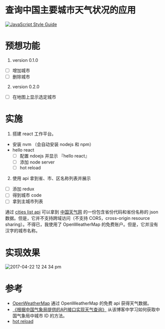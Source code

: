# 查询中国主要城市天气状况的应用
[![JavaScript Style Guide](https://img.shields.io/badge/code_style-standard-brightgreen.svg)](https://standardjs.com)
# 预想功能
1. version 0.1.0
- [ ] 增加城市
- [ ] 删除城市
2. version 0.2.0
- [ ] 在地图上显示选定城市

# 实施
1. 搭建 react 工作平台。
- 安装 nvm （会自动安装 nodejs 和 npm）
- hello react
  - [ ] 配置 ndoejs 并显示 『hello react』
  - [ ] 添加 node server
  - [ ] hot reload
2. 使用 api 拿到省、市、区名称列表并展示
- [ ] 添加 redux
- [ ] 得到城市 code
- [ ] 拿到主城市列表
<!-- 读取 react class properties -->
通过 [cities list api](http://www.weather.com.cn/data/city3jdata/china.html) 可以拿到 [中国天气网](http://www.weather.com.cn/) 的一份包含省份代码和省份名称的 json 数据。但是，它并不支持跨域访问（不支持 CORS，cross-origin resource sharing）。不得已，我使用了 OpenWeatherMap 的免费账户。但是，它并没有汉字的城市名称。

# 实现效果
![2017-04-22 12 24 34 pm](https://cloud.githubusercontent.com/assets/4412909/25301373/1f5b3d26-2758-11e7-8000-69d9f7b1c43b.png)

# 参考
- [OpenWeatherMap](https://openweathermap.org/api) 通过 OpenWeatherMap 的免费 api 获得天气数据。
- [《根据中国气象局提供的API接口实现天气查询》](http://blog.csdn.net/gebitan505/article/details/14166763)
从该博客中学习如何获取中国气象局中城市 ID 的方法。
- [hot reload](https://www.npmjs.com/package/webpack-hot-middleware)
